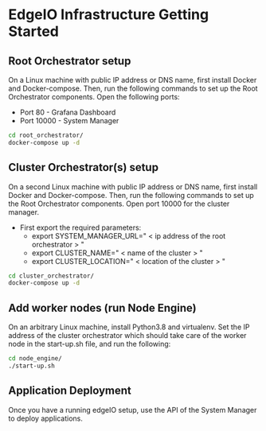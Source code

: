 # EdgeIO Infrastructure Getting Started

## Root Orchestrator setup

On a Linux machine with public IP address or DNS name, first install Docker and Docker-compose. Then, run the following commands to set up the Root Orchestrator components. Open the following ports:

- Port 80 - Grafana Dashboard
- Port 10000 - System Manager


```bash
cd root_orchestrator/
docker-compose up -d
```

## Cluster Orchestrator(s) setup

On a second Linux machine with public IP address or DNS name, first install Docker and Docker-compose. Then, run the following commands to set up the Root Orchestrator components. Open port 10000 for the cluster manager.

- First export the required parameters:
  - export SYSTEM_MANAGER_URL=" < ip address of the root orchestrator > "
  - export CLUSTER_NAME=" < name of the cluster > "
  - export CLUSTER_LOCATION=" < location of the cluster > "


```bash
cd cluster_orchestrator/
docker-compose up -d
```

## Add worker nodes (run Node Engine)

On an arbitrary Linux machine, install Python3.8 and virtualenv. Set the IP address of the cluster orchestrator which should take care of the worker node in the start-up.sh file, and run the following:

```bash
cd node_engine/
./start-up.sh
```

## Application Deployment

Once you have a running edgeIO setup, use the API of the System Manager to deploy applications.
